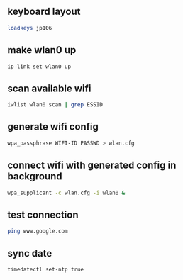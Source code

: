 ## keyboard layout

```bash
loadkeys jp106
```



## make wlan0 up
```bash
ip link set wlan0 up
```



## scan available wifi
```bash
iwlist wlan0 scan | grep ESSID
```



## generate wifi config
```bash
wpa_passphrase WIFI-ID PASSWD > wlan.cfg
```



## connect wifi with generated config in background
```bash
wpa_supplicant -c wlan.cfg -i wlan0 &
```



## test connection
```bash
ping www.google.com
```



## sync date
```bash
timedatectl set-ntp true
```

